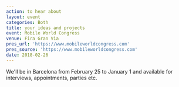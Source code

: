 ```yaml
---
action: to hear about
layout: event
categories: Both
title: your ideas and projects
event: Mobile World Congress
venue: Fira Gran Via
pres_url: 'https://www.mobileworldcongress.com'
pres_source: 'https://www.mobileworldcongress.com'
date: 2018-02-26
---
```


We'll be in Barcelona from February 25 to January 1 and available for interviews, appointments, parties etc.
